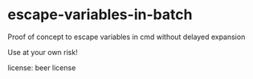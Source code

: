 # escape-variables-in-batch
Proof of concept to escape variables in cmd without delayed expansion

Use at your own risk!

license: beer license
